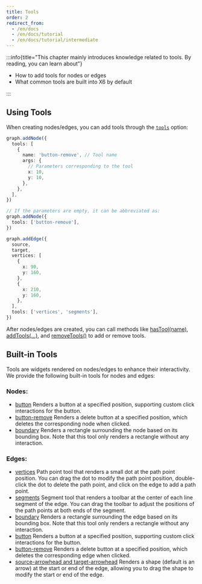 ```yaml
---
title: Tools
order: 2
redirect_from:
  - /en/docs
  - /en/docs/tutorial
  - /en/docs/tutorial/intermediate
---
```


:::info{title="This chapter mainly introduces knowledge related to tools. By reading, you can learn about"}

- How to add tools for nodes or edges
- What common tools are built into X6 by default

:::

## Using Tools

When creating nodes/edges, you can add tools through the [`tools`](/en/api/model/cell#tools) option:

```ts
graph.addNode({
  tools: [
    {
      name: 'button-remove', // Tool name
      args: {
        // Parameters corresponding to the tool
        x: 10,
        y: 10,
      },
    },
  ],
})

// If the parameters are empty, it can be abbreviated as:
graph.addNode({
  tools: ['button-remove'],
})

graph.addEdge({
  source,
  target,
  vertices: [
    {
      x: 90,
      y: 160,
    },
    {
      x: 210,
      y: 160,
    },
  ],
  tools: ['vertices', 'segments'],
})
```

<code id="tools-basic" src="@/src/tutorial/intermediate/tools/basic/index.tsx"></code>

After nodes/edges are created, you can call methods like [hasTool(name)](/en/api/model/cell#hastool), [addTools(...)](/en/api/model/cell#addtools), and [removeTools()](/en/api/model/cell#removetools) to add or remove tools.

<code id="tools-onhover" src="@/src/tutorial/intermediate/tools/onhover/index.tsx"></code>

## Built-in Tools

Tools are widgets rendered on nodes/edges to enhance their interactivity. We provide the following built-in tools for nodes and edges:

### Nodes:

- [button](/en/api/registry/node-tool#button) Renders a button at a specified position, supporting custom click interactions for the button.
- [button-remove](/en/api/registry/node-tool#button-remove) Renders a delete button at a specified position, which deletes the corresponding node when clicked.
- [boundary](/en/api/registry/node-tool#boundary) Renders a rectangle surrounding the node based on its bounding box. Note that this tool only renders a rectangle without any interaction.

### Edges:

- [vertices](/en/api/registry/edge-tool#vertices) Path point tool that renders a small dot at the path point position. You can drag the dot to modify the path point position, double-click the dot to delete the path point, and click on the edge to add a path point.
- [segments](/en/api/registry/edge-tool#segments) Segment tool that renders a toolbar at the center of each line segment of the edge. You can drag the toolbar to adjust the positions of the path points at both ends of the segment.
- [boundary](/en/api/registry/edge-tool#boundary) Renders a rectangle surrounding the edge based on its bounding box. Note that this tool only renders a rectangle without any interaction.
- [button](/en/api/registry/edge-tool#button) Renders a button at a specified position, supporting custom click interactions for the button.
- [button-remove](/en/api/registry/edge-tool#button-remove) Renders a delete button at a specified position, which deletes the corresponding edge when clicked.
- [source-arrowhead and target-arrowhead](/en/api/registry/edge-tool#source-arrowhead-and-target-arrowhead) Renders a shape (default is an arrow) at the start or end of the edge, allowing you to drag the shape to modify the start or end of the edge.

